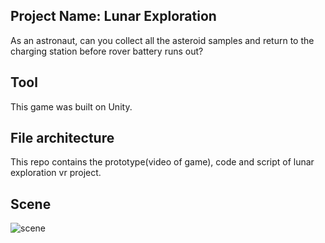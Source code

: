 ## Project Name: Lunar Exploration
As an astronaut, can you collect all the asteroid samples and return to the charging station before rover battery runs out?
## Tool
This game was built on Unity.
## File architecture
This repo contains the prototype(video of game), code and script of lunar exploration vr project.
## Scene
![scene](https://github.com/user-attachments/assets/4456bf37-7b4b-47ff-a4df-e6a4e0aece51)
